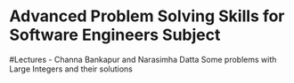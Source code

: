 # Advanced Problem Solving Skills for Software Engineers Subject
#Lectures - Channa Bankapur and Narasimha Datta
Some problems with Large Integers and their solutions
